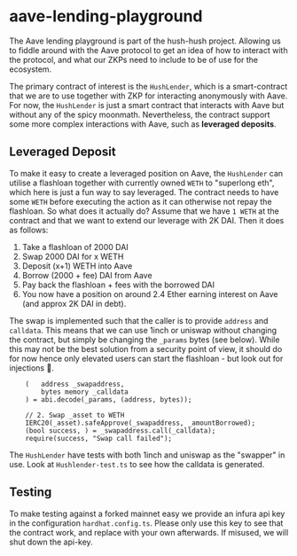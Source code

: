 # aave-lending-playground
The Aave lending playground is part of the hush-hush project. Allowing us to fiddle around with the Aave protocol to get an idea of how to interact with the protocol, and what our ZKPs need to include to be of use for the ecosystem. 

The primary contract of interest is the `HushLender`, which is a smart-contract that we are to use together with ZKP for interacting anonymously with Aave. For now, the `HushLender` is just a smart contract that interacts with Aave but without any of the spicy moonmath. Nevertheless, the contract support some more complex interactions with Aave, such as **leveraged deposits**. 

## Leveraged Deposit
To make it easy to create a leveraged position on Aave, the `HushLender` can utilise a flashloan together with currently owned `WETH` to "superlong eth", which here is just a fun way to say leveraged. The contract needs to have some `WETH` before executing the action as it can otherwise not repay the flashloan. So what does it actually do? Assume that we have `1 WETH` at the contract and that we want to extend our leverage with 2K DAI. Then it does as follows:
1. Take a flashloan of 2000 DAI
2. Swap 2000 DAI for x WETH
3. Deposit (x+1) WETH into Aave
4. Borrow (2000 + fee) DAI from Aave
5. Pay back the flashloan + fees with the borrowed DAI
6. You now have a position on around 2.4 Ether earning interest on Aave (and approx 2K DAI in debt). 


The swap is implemented such that the caller is to provide `address` and `calldata`. This means that we can use 1inch or uniswap without changing the contract, but simply be changing the `_params` bytes (see below). While this may not be the best solution from a security point of view, it should do for now hence only elevated users can start the flashloan - but look out for injections :eyes:.

```solidity
    (   address _swapaddress,
        bytes memory _calldata
    ) = abi.decode(_params, (address, bytes));

    // 2. Swap _asset to WETH
    IERC20(_asset).safeApprove(_swapaddress, _amountBorrowed);
    (bool success, ) = _swapaddress.call(_calldata);
    require(success, "Swap call failed");
```

The `HushLender` have tests with both 1inch and uniswap as the "swapper" in use. Look at `Hushlender-test.ts` to see how the calldata is generated. 

## Testing
To make testing against a forked mainnet easy we provide an infura api key in the configuration `hardhat.config.ts`. Please only use this key to see that the contract work, and replace with your own afterwards. If misused, we will shut down the api-key.